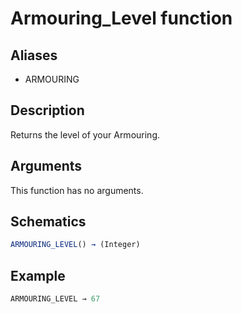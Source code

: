 # Armouring_Level function

## Aliases

- ARMOURING

## Description

Returns the level of your Armouring.

## Arguments

This function has no arguments.

## Schematics

```js
ARMOURING_LEVEL() → (Integer)
```

## Example

```js
ARMOURING_LEVEL → 67
```
